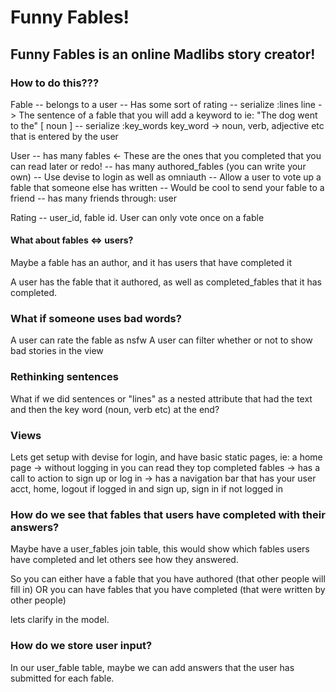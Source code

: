 # Funny Fables!

## Funny Fables is an online Madlibs story creator!


### How to do this???

Fable
-- belongs to a user
-- Has some sort of rating
-- serialize :lines
		line -> The sentence of a fable that you will add a keyword to
		ie: "The dog went to the" [  noun  ]
-- serialize :key_words
		key_word -> noun, verb, adjective etc that is entered by the user
		
		
User
-- has many fables <- These are the ones that you completed that you can read later or redo!
-- has many authored_fables (you can write your own)
-- Use devise to login as well as omniauth
-- Allow a user to vote up a fable that someone else has written
-- Would be cool to send your fable to a friend
-- has many friends through: user

Rating
-- user_id, fable id. User can only vote once on a fable


#### What about fables <=> users?

Maybe a fable has an author, and it has users that have completed it

A user has the fable that it authored, as well as completed_fables that it has completed.


### What if someone uses bad words?

A user can rate the fable as nsfw
A user can filter whether or not to show bad stories in the view

### Rethinking sentences

What if we did sentences or "lines" as a nested attribute that had the text and then the key word (noun, verb etc)
at the end?


### Views

Lets get setup with devise for login, and have basic static pages, 
	ie: a home page 
				-> without logging in you can read they top completed fables
				-> has a call to action to sign up or log in
				-> has a navigation bar that has your user acct, home, logout if logged in 
					 and sign up, sign in if not logged in
					 
					 
### How do we see that fables that users have completed with their answers?

Maybe have a user_fables join table, this would show which fables users have completed
and let others see how they answered.

So you can either have a fable that you have authored (that other people will fill in)
OR
you can have fables that you have completed (that were written by other people)

lets clarify in the model.



### How do we store user input?

In our user_fable table, maybe we can add answers that the user has submitted for each fable.